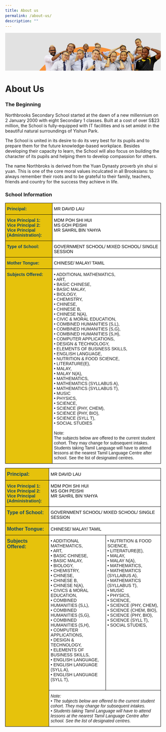 ```yaml
---
title: About us
permalink: /about-us/
description: ""
---
```

![](/images/about_us.jpg)

About Us
========

### The Beginning

Northbrooks Secondary School started at the dawn of a new millennium on 2 January 2000 with eight Secondary 1 classes. Built at a cost of over S$23 million, the School is fully-equipped with IT facilities and is set amidst in the beautiful natural surroundings of Yishun Park.

The School is united in its desire to do its very best for its pupils and to prepare them for the future knowledge-based workplace. Besides developing their capacity to learn, the School will also focus on building the character of its pupils and helping them to develop compassion for others.

The name Northbroks is derived from the Yuan Dynasty proverb yin shui si yuan. This is one of the core moral values inculcated in all Brooksians: to always remember their roots and to be grateful to their family, teachers, friends and country for the success they achieve in life.

### School Information

<table style="border-collapse:collapse;border-spacing:0" class="tg"><thead><tr><th style="background-color:#E6C20C;border-color:black;border-style:solid;border-width:1px;color:#0F4468;font-family:Arial, Helvetica, sans-serif !important;font-size:14px;font-weight:bold;overflow:hidden;padding:10px 5px;text-align:left;vertical-align:top;word-break:normal"><span style="color:#0F4468">Principal:</span></th><th style="background-color:#FFF;border-color:black;border-style:solid;border-width:1px;font-family:Arial, Helvetica, sans-serif !important;font-size:14px;font-weight:normal;overflow:hidden;padding:10px 5px;text-align:left;vertical-align:middle;word-break:normal" colspan="3"><span style="color:#000;background-color:#FFF">MR DAVID LAU</span></th></tr></thead><tbody><tr><td style="background-color:#E6C20C;border-color:black;border-style:solid;border-width:1px;color:#0F4468;font-family:Arial, Helvetica, sans-serif !important;font-size:14px;font-weight:bold;overflow:hidden;padding:10px 5px;text-align:left;vertical-align:top;word-break:normal">Vice Principal 1:<br>Vice Principal 2:<br>Vice Principal (Administration):</td><td style="background-color:#FFF;border-color:black;border-style:solid;border-width:1px;font-family:Arial, Helvetica, sans-serif !important;font-size:14px;overflow:hidden;padding:10px 5px;text-align:left;vertical-align:top;word-break:normal" colspan="3"><span style="font-weight:400;color:#000">MDM POH SHI HUI</span><br><span style="font-weight:400;color:#000">MS GOH PEISHI</span><br><span style="font-weight:400;color:#000">MR SAHRIL BIN YAHYA</span></td></tr><tr><td style="background-color:#E6C20C;border-color:black;border-style:solid;border-width:1px;color:#0F4468;font-family:Arial, Helvetica, sans-serif !important;font-size:14px;font-weight:bold;overflow:hidden;padding:10px 5px;text-align:left;vertical-align:top;word-break:normal"><span style="color:#0F4468">Type of School:</span></td><td style="background-color:#FFF;border-color:black;border-style:solid;border-width:1px;font-family:Arial, Helvetica, sans-serif !important;font-size:14px;overflow:hidden;padding:10px 5px;text-align:left;vertical-align:middle;word-break:normal" colspan="3"><span style="color:#000;background-color:#FFF">GOVERNMENT SCHOOL/ MIXED SCHOOL/ SINGLE SESSION</span></td></tr><tr><td style="background-color:#E6C20C;border-color:black;border-style:solid;border-width:1px;color:#0F4468;font-family:Arial, Helvetica, sans-serif !important;font-size:14px;font-weight:bold;overflow:hidden;padding:10px 5px;text-align:left;vertical-align:top;word-break:normal">Mother Tongue:</td><td style="background-color:#FFF;border-color:black;border-style:solid;border-width:1px;font-family:Arial, Helvetica, sans-serif !important;font-size:14px;overflow:hidden;padding:10px 5px;text-align:left;vertical-align:middle;word-break:normal" colspan="3"><span style="color:#000;background-color:#FFF">CHINESE/ MALAY/ TAMIL</span></td></tr><tr><td style="background-color:#E6C20C;border-color:black;border-style:solid;border-width:1px;color:#0F4468;font-family:Arial, Helvetica, sans-serif !important;font-size:14px;font-weight:bold;overflow:hidden;padding:10px 5px;text-align:left;vertical-align:top;word-break:normal"><span style="color:#0F4468">Subjects Offered:</span><br><br></td><td style="background-color:#FFF;border-color:black;border-style:solid;border-width:1px;font-family:Arial, Helvetica, sans-serif !important;font-size:14px;overflow:hidden;padding:10px 5px;text-align:left;vertical-align:middle;word-break:normal" colspan="3">• ADDITIONAL MATHEMATICS,<br>• ART, <br>• BASIC CHINESE, <br>• BASIC MALAY, <br>• BIOLOGY,<br>• CHEMISTRY, <br>• CHINESE,<br>• CHINESE B, <br>• CHINESE N(A),<br>• CIVIC &amp; MORAL EDUCATION, <br>• COMBINED HUMANITIES (S,L), <br>• COMBINED HUMANITIES (S,G), <br>• COMBINED HUMANITIES (S,H),<br>• COMPUTER APPLICATIONS, <br>• DESIGN &amp; TECHNOLOGY,<br>• ELEMENTS OF BUSINESS SKILLS, <br>• ENGLISH LANGUAGE, <br>• NUTRITION &amp; FOOD SCIENCE, <br>• LITERATURE(E), <br>• MALAY, <br>• MALAY N(A), <br>• MATHEMATICS, <br>• MATHEMATICS (SYLLABUS A), <br>• MATHEMATICS (SYLLABUS T), <br>• MUSIC<br>• PHYSICS, <br>• SCIENCE, <br>• SCIENCE (PHY, CHEM), <br>• SCIENCE (PHY, BIO), <br>• SCIENCE (SYLL T), <br>• SOCIAL STUDIES <br><br>Note:<br>The subjects below are offered to the current student cohort. They may change for subsequent intakes.<br>Students taking Tamil Language will have to attend lessons at the nearest Tamil Language Centre after school. See the list of designated centres.</td></tr></tbody></table>

<style type="text/css">
.tg  {border-collapse:collapse;border-spacing:0;}
.tg td{border-color:black;border-style:solid;border-width:1px;font-family:Arial, sans-serif;font-size:14px;
  overflow:hidden;padding:10px 5px;word-break:normal;}
.tg th{border-color:black;border-style:solid;border-width:1px;font-family:Arial, sans-serif;font-size:14px;
  font-weight:normal;overflow:hidden;padding:10px 5px;word-break:normal;}
.tg .tg-nk84{background-color:#E6C20C;color:#0F4468;font-size:16px;font-weight:bold;text-align:left;vertical-align:top}
.tg .tg-1547{background-color:#FFF;font-style:italic;text-align:left;vertical-align:top}
.tg .tg-zr06{background-color:#FFF;text-align:left;vertical-align:middle}
.tg .tg-04i4{background-color:#E6C20C;color:#0F4468;font-weight:bold;text-align:left;vertical-align:top}
.tg .tg-ktyi{background-color:#FFF;text-align:left;vertical-align:top}
</style>
<table class="tg">
<thead>
  <tr>
    <th class="tg-nk84"><span style="color:#0F4468">Principal:</span></th>
    <th class="tg-zr06" colspan="2"><span style="color:#000;background-color:#FFF">MR DAVID LAU</span></th>
  </tr>
</thead>
<tbody>
  <tr>
    <td class="tg-04i4">Vice Principal 1:<br>Vice Principal 2:<br>Vice Principal (Administration):</td>
    <td class="tg-ktyi" colspan="2"><span style="font-weight:400;color:#000">MDM POH SHI HUI</span><br><span style="font-weight:400;color:#000">MS GOH PEISHI</span><br><span style="font-weight:400;color:#000">MR SAHRIL BIN YAHYA</span></td>
  </tr>
  <tr>
    <td class="tg-nk84"><span style="color:#0F4468">Type of School:</span></td>
    <td class="tg-zr06" colspan="2"><span style="color:#000;background-color:#FFF">GOVERNMENT SCHOOL/ MIXED SCHOOL/ SINGLE SESSION</span></td>
  </tr>
  <tr>
    <td class="tg-nk84">Mother Tongue:</td>
    <td class="tg-zr06" colspan="2"><span style="color:#000;background-color:#FFF">CHINESE/ MALAY/ TAMIL</span></td>
  </tr>
  <tr>
    <td class="tg-nk84" rowspan="2"><span style="color:#0F4468">Subjects Offered:</span><br><span style="font-weight:500;color:#141D1C;background-color:#E6C20C">  </span><br><span style="font-weight:500;color:#141D1C;background-color:#E6C20C"> </span></td>
    <td class="tg-ktyi">• ADDITIONAL MATHEMATICS,<br>• ART,<br>• BASIC CHINESE,<br>• BASIC MALAY,<br>• BIOLOGY,<br>• CHEMISTRY,<br>• CHINESE,<br>• CHINESE B,<br>• CHINESE N(A),<br>• CIVICS &amp; MORAL EDUCATION,<br>• COMBINED HUMANITIES (S,L),<br>• COMBINED HUMANITIES (S,G),<br>• COMBINED HUMANITIES (S,H),<br>• COMPUTER APPLICATIONS,<br>• DESIGN &amp; TECHNOLOGY,<br>• ELEMENTS OF BUSINESS SKILLS,<br>• ENGLISH LANGUAGE,<br>• ENGLISH LANGUAGE (SYLL A),<br>• ENGLISH LANGUAGE (SYLL T),<br><span style="color:#000;background-color:#FFF">                             </span><br></td>
    <td class="tg-ktyi">• NUTRITION &amp; FOOD SCIENCE,<br>• LITERATURE(E),<br>• MALAY,<br>• MALAY N(A),<br>• MATHEMATICS,<br>• MATHEMATICS (SYLLABUS A),<br>• MATHEMATICS (SYLLABUS T),<br>• MUSIC<br>• PHYSICS,<br>• SCIENCE,<br>• SCIENCE (PHY, CHEM),<br>• SCIENCE (CHEM, BIO),<br>• SCIENCE (PHY, BIO),<br>• SCIENCE (SYLL T),<br>• SOCIAL STUDIES,<br><br><br></td>
  </tr>
  <tr>
    <td class="tg-1547" colspan="2">Note:<br>• The subjects below are offered to the current student cohort. They may change for subsequent intakes.<br>• Students taking Tamil Language will have to attend lessons at the nearest Tamil Language Centre after school. See the list of designated centres.</td>
  </tr>
</tbody>
</table>
